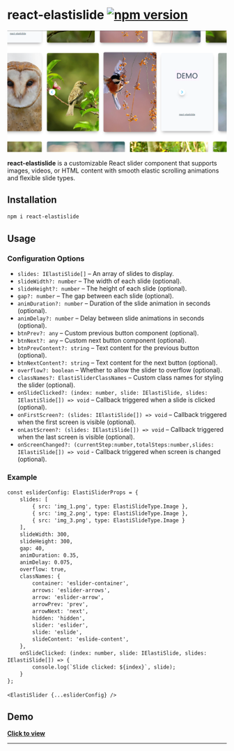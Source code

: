 # react-elastislide [![npm version](https://img.shields.io/npm/v/react-elastislide.svg)](https://www.npmjs.com/package/react-elastislide)

[![react-elastislide Screenshot](screenshot.png)]((https://react-elastislide.vercel.app))

**react-elastislide** is a customizable React slider component that supports images, videos, or HTML content with smooth elastic scrolling animations and flexible slide types.

## Installation

```bash
npm i react-elastislide
```

## Usage

### Configuration Options

- `slides: IElastiSlide[]` – An array of slides to display.
- `slideWidth?: number` – The width of each slide (optional).
- `slideHeight?: number` – The height of each slide (optional).
- `gap?: number` – The gap between each slide (optional).
- `animDuration?: number` – Duration of the slide animation in seconds (optional).
- `animDelay?: number` – Delay between slide animations in seconds (optional).
- `btnPrev?: any` – Custom previous button component (optional).
- `btnNext?: any` – Custom next button component (optional).
- `btnPrevContent?: string` – Text content for the previous button (optional).
- `btnNextContent?: string` – Text content for the next button (optional).
- `overflow?: boolean` – Whether to allow the slider to overflow (optional).
- `classNames?: ElastiSliderClassNames` – Custom class names for styling the slider (optional).
- `onSlideClicked?: (index: number, slide: IElastiSlide, slides: IElastiSlide[]) => void` – Callback triggered when a slide is clicked (optional).
- `onFirstScreen?: (slides: IElastiSlide[]) => void` – Callback triggered when the first screen is visible (optional).
- `onLastScreen?: (slides: IElastiSlide[]) => void` – Callback triggered when the last screen is visible (optional).
- `onScreenChanged?: (currentStep:number,totalSteps:number,slides: IElastiSlide[]) => void` - Callback triggered when screen is changed (optional).

### Example

```tsx
const esliderConfig: ElastiSliderProps = {
    slides: [
        { src: 'img_1.png', type: ElastiSlideType.Image },
        { src: 'img_2.png', type: ElastiSlideType.Image },
        { src: 'img_3.png', type: ElastiSlideType.Image }
    ],
    slideWidth: 300,
    slideHeight: 300,
    gap: 40,
    animDuration: 0.35,
    animDelay: 0.075,
    overflow: true,
    classNames: {
        container: 'eslider-container',
        arrows: 'eslider-arrows',
        arrow: 'eslider-arrow',
        arrowPrev: 'prev',
        arrowNext: 'next',
        hidden: 'hidden',
        slider: 'eslider',
        slide: 'eslide',
        slideContent: 'eslide-content',
    },
    onSlideClicked: (index: number, slide: IElastiSlide, slides: IElastiSlide[]) => {
        console.log(`Slide clicked: ${index}`, slide);
    }
};

<ElastiSlider {...esliderConfig} />
```

## Demo
**[Click to view](https://react-elastislide.vercel.app)**

---